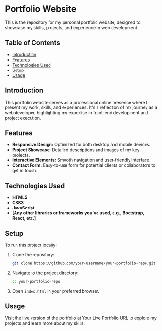 # Portfolio Website

This is the repository for my personal portfolio website, designed to showcase my skills, projects, and experience in web development.

## Table of Contents

- [Introduction](#introduction)
- [Features](#features)
- [Technologies Used](#technologies-used)
- [Setup](#setup)
- [Usage](#usage)

## Introduction

This portfolio website serves as a professional online presence where I present my work, skills, and experiences. It's a reflection of my journey as a web developer, highlighting my expertise in front-end development and project execution.

## Features

- **Responsive Design:** Optimized for both desktop and mobile devices.
- **Project Showcase:** Detailed descriptions and images of my key projects.
- **Interactive Elements:** Smooth navigation and user-friendly interface.
- **Contact Form:** Easy-to-use form for potential clients or collaborators to get in touch.

## Technologies Used

- **HTML5**
- **CSS3**
- **JavaScript**
- **[Any other libraries or frameworks you've used, e.g., Bootstrap, React, etc.]**

## Setup

To run this project locally:

1. Clone the repository:
   ```bash
   git clone https://github.com/your-username/your-portfolio-repo.git
2. Navigate to the project directory:
   ```bash
   cd your-portfolio-repo
3. Open `index.html` in your preferred browser.

## Usage

Visit the live version of the portfolio at Your Live Portfolio URL to explore my projects and learn more about my skills.



